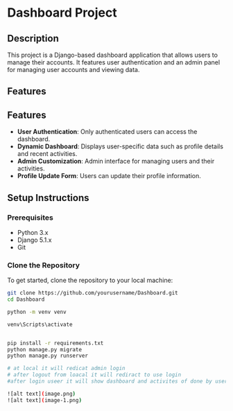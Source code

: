 # Dashboard Project

## Description
This project is a Django-based dashboard application that allows users to manage their accounts. It features user authentication and an admin panel for managing user accounts and viewing data.

## Features
## Features
- **User Authentication**: Only authenticated users can access the dashboard.
- **Dynamic Dashboard**: Displays user-specific data such as profile details and recent activities.
- **Admin Customization**: Admin interface for managing users and their activities.
- **Profile Update Form**: Users can update their profile information.

## Setup Instructions

### Prerequisites
- Python 3.x
- Django 5.1.x
- Git

### Clone the Repository
To get started, clone the repository to your local machine:

```bash
git clone https://github.com/yourusername/Dashboard.git
cd Dashboard

python -m venv venv

venv\Scripts\activate


pip install -r requirements.txt
python manage.py migrate
python manage.py runserver

# at local it will redicat admin login
# after logout from loacal it will rediract to use login
#after login useer it will show dashboard and activites of done by user

![alt text](image.png)
![alt text](image-1.png)